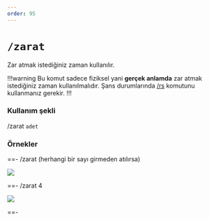 ```yaml
---
order: 95
---
```


# `/zarat`

Zar atmak istediğiniz zaman kullanılır.

!!!warning
Bu komut sadece fiziksel yani **gerçek anlamda** zar atmak istediğiniz zaman kullanılmalıdır. Şans durumlarında [/rs](/commands/general/rs.md) komutunu kullanmanız gerekir.
!!!

### Kullanım şekli

/zarat `adet`

### Örnekler

==- /zarat (herhangi bir sayı girmeden atılırsa)

![](https://cdn.eightbornv.com/2025/05/12/13-51-28_2328057193.jpg)

==- /zarat 4

![](https://cdn.eightbornv.com/2025/05/12/13-53-05_1605143346.jpg)

==-
